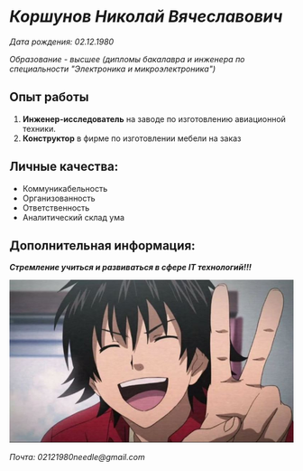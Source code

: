 # _Коршунов Николай Вячеславович_
_Дата рождения: 02.12.1980_

_Образование - высшее (дипломы бакалавра и инженера по специальности "Электроника и микроэлектроника")_

## Опыт работы
1. **Инженер-исследователь** на заводе по изготовлению авиационной техники.
2. **Конструктор** в фирме по изготовлении мебели на заказ

## Личные качества:
- Коммуникабельность
- Организованность
- Ответственность
- Аналитический склад ума

## Дополнительная информация:

_**Стремление учиться и развиваться в сфере IT технологий!!!**_

![Фото не нашёл](Images\avatar.jpg)

_Почта: 02121980needle@gmail.com_